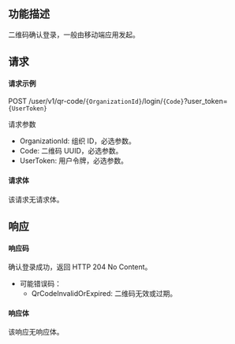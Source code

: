 ## 功能描述

二维码确认登录，一般由移动端应用发起。

## 请求

#### 请求示例

POST /user/v1/qr-code/`{OrganizationId}`/login/`{Code}`?user_token=`{UserToken}`


请求参数
  - OrganizationId: 组织 ID，必选参数。
  - Code: 二维码 UUID，必选参数。
  - UserToken: 用户令牌，必选参数。

#### 请求体

该请求无请求体。

## 响应

#### 响应码

确认登录成功，返回 HTTP 204 No Content。

- 可能错误码：
  - QrCodeInvalidOrExpired: 二维码无效或过期。


#### 响应体

该响应无响应体。
